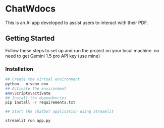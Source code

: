 # ChatWdocs
This is an AI app developed to assist users to interact with their PDF.

## Getting Started

Follow these steps to set up and run the project on your local machine.
no need to get Gemini 1.5 pro API key (use mine) 

### Installation

```sh
## Create the virtual environment
python - m venv env
## Activate the environment
env\Scripts\activate
## Install the dependencies
pip install -r requirements.txt

## Start the chatbot application using Streamlit

streamlit run app.py